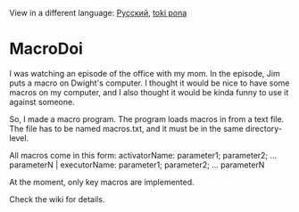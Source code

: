 View in a different language: [Русский](../master/README.ru-RU.md "Смотреть на русском"), [toki pona](../master/README.tok.md "lukin kepeken toki pona")

# MacroDoi
I was watching an episode of the office with my mom. In the episode, Jim puts a macro on Dwight's computer. 
I thought it would be nice to have some macros on my computer, and I also thought it would be kinda funny to use it against someone.

So, I made a macro program. The program loads macros in from a text file. The file has to be named macros.txt, and it must be in the same directory-level.

All macros come in this form: activatorName: parameter1; parameter2; ... parameterN | executorName: parameter1; parameter2; ... parameterN

At the moment, only key macros are implemented. 

Check the wiki for details.
